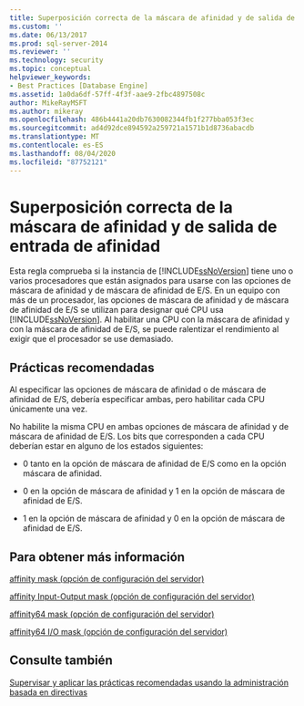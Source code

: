 ```yaml
---
title: Superposición correcta de la máscara de afinidad y de salida de entrada de afinidad | Microsoft Docs
ms.custom: ''
ms.date: 06/13/2017
ms.prod: sql-server-2014
ms.reviewer: ''
ms.technology: security
ms.topic: conceptual
helpviewer_keywords:
- Best Practices [Database Engine]
ms.assetid: 1a0da6df-57ff-4f3f-aae9-2fbc4897508c
author: MikeRayMSFT
ms.author: mikeray
ms.openlocfilehash: 486b4441a20db7630082344fb1f277bba053f3ec
ms.sourcegitcommit: ad4d92dce894592a259721a1571b1d8736abacdb
ms.translationtype: MT
ms.contentlocale: es-ES
ms.lasthandoff: 08/04/2020
ms.locfileid: "87752121"
---
```

# <a name="correct-affinity-mask-and-affinity-input-output-mask-overlap"></a>Superposición correcta de la máscara de afinidad y de salida de entrada de afinidad
  Esta regla comprueba si la instancia de [!INCLUDE[ssNoVersion](../../includes/ssnoversion-md.md)] tiene uno o varios procesadores que están asignados para usarse con las opciones de máscara de afinidad y de máscara de afinidad de E/S. En un equipo con más de un procesador, las opciones de máscara de afinidad y de máscara de afinidad de E/S se utilizan para designar qué CPU usa [!INCLUDE[ssNoVersion](../../includes/ssnoversion-md.md)]. Al habilitar una CPU con la máscara de afinidad y con la máscara de afinidad de E/S, se puede ralentizar el rendimiento al exigir que el procesador se use demasiado.  
  
## <a name="best-practices-recommendations"></a>Prácticas recomendadas  
 Al especificar las opciones de máscara de afinidad o de máscara de afinidad de E/S, debería especificar ambas, pero habilitar cada CPU únicamente una vez.  
  
 No habilite la misma CPU en ambas opciones de máscara de afinidad y de máscara de afinidad de E/S. Los bits que corresponden a cada CPU deberían estar en alguno de los estados siguientes:  
  
-   0 tanto en la opción de máscara de afinidad de E/S como en la opción máscara de afinidad.  
  
-   0 en la opción de máscara de afinidad y 1 en la opción de máscara de afinidad de E/S.  
  
-   1 en la opción de máscara de afinidad y 0 en la opción de máscara de afinidad de E/S.  
  
## <a name="for-more-information"></a>Para obtener más información  
 [affinity mask (opción de configuración del servidor)](../../database-engine/configure-windows/affinity-mask-server-configuration-option.md)  
  
 [affinity Input-Output mask (opción de configuración del servidor)](../../database-engine/configure-windows/affinity-input-output-mask-server-configuration-option.md)  
  
 [affinity64 mask (opción de configuración del servidor)](../../database-engine/configure-windows/affinity64-mask-server-configuration-option.md)  
  
 [affinity64 I/O mask (opción de configuración del servidor)](../../database-engine/configure-windows/affinity64-input-output-mask-server-configuration-option.md)  
  
## <a name="see-also"></a>Consulte también  
 [Supervisar y aplicar las prácticas recomendadas usando la administración basada en directivas](monitor-and-enforce-best-practices-by-using-policy-based-management.md)  
  
  
